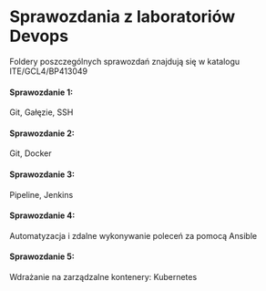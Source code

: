 # Sprawozdania z laboratoriów Devops
Foldery poszczególnych sprawozdań znajdują się w katalogu ITE/GCL4/BP413049

#### Sprawozdanie 1: 
Git, Gałęzie, SSH
#### Sprawozdanie 2: 
Git, Docker
#### Sprawozdanie 3: 
Pipeline, Jenkins
#### Sprawozdanie 4: 
Automatyzacja i zdalne wykonywanie poleceń za pomocą Ansible
#### Sprawozdanie 5: 
Wdrażanie na zarządzalne kontenery: Kubernetes
